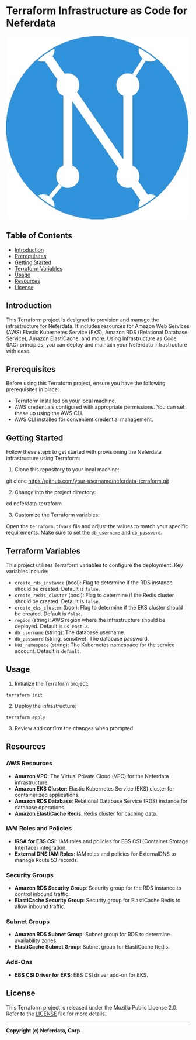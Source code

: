 # Terraform Infrastructure as Code for Neferdata

![Neferdata Logo](assets/logo.png)

## Table of Contents

- [Introduction](#introduction)
- [Prerequisites](#prerequisites)
- [Getting Started](#getting-started)
- [Terraform Variables](#terraform-variables)
- [Usage](#usage)
- [Resources](#resources)
- [License](#license)

## Introduction

This Terraform project is designed to provision and manage the infrastructure for Neferdata. It includes resources for Amazon Web Services (AWS) Elastic Kubernetes Service (EKS), Amazon RDS (Relational Database Service), Amazon ElastiCache, and more. Using Infrastructure as Code (IAC) principles, you can deploy and maintain your Neferdata infrastructure with ease.

## Prerequisites

Before using this Terraform project, ensure you have the following prerequisites in place:

- [Terraform](https://www.terraform.io/downloads.html) installed on your local machine.
- AWS credentials configured with appropriate permissions. You can set these up using the AWS CLI.
- AWS CLI installed for convenient credential management.

## Getting Started

Follow these steps to get started with provisioning the Neferdata infrastructure using Terraform:

1. Clone this repository to your local machine:

git clone https://github.com/your-username/neferdata-terraform.git

2. Change into the project directory:

cd neferdata-terraform

3. Customize the Terraform variables:

Open the `terraform.tfvars` file and adjust the values to match your specific requirements. Make sure to set the `db_username` and `db_password`.

## Terraform Variables

This project utilizes Terraform variables to configure the deployment. Key variables include:

- `create_rds_instance` (bool): Flag to determine if the RDS instance should be created. Default is `false`.
- `create_redis_cluster` (bool): Flag to determine if the Redis cluster should be created. Default is `false`.
- `create_eks_cluster` (bool): Flag to determine if the EKS cluster should be created. Default is `false`.
- `region` (string): AWS region where the infrastructure should be deployed. Default is `us-east-2`.
- `db_username` (string): The database username.
- `db_password` (string, sensitive): The database password.
- `k8s_namespace` (string): The Kubernetes namespace for the service account. Default is `default`.

## Usage

1. Initialize the Terraform project:

```
terraform init
```
2. Deploy the infrastructure:
```
terraform apply
```
3. Review and confirm the changes when prompted.

## Resources

### AWS Resources

- **Amazon VPC**: The Virtual Private Cloud (VPC) for the Neferdata infrastructure.
- **Amazon EKS Cluster**: Elastic Kubernetes Service (EKS) cluster for containerized applications.
- **Amazon RDS Database**: Relational Database Service (RDS) instance for database operations.
- **Amazon ElastiCache Redis**: Redis cluster for caching data.

### IAM Roles and Policies

- **IRSA for EBS CSI**: IAM roles and policies for EBS CSI (Container Storage Interface) integration.
- **External DNS IAM Roles**: IAM roles and policies for ExternalDNS to manage Route 53 records.

### Security Groups

- **Amazon RDS Security Group**: Security group for the RDS instance to control inbound traffic.
- **ElastiCache Security Group**: Security group for ElastiCache Redis to allow inbound traffic.

### Subnet Groups

- **Amazon RDS Subnet Group**: Subnet group for RDS to determine availability zones.
- **ElastiCache Subnet Group**: Subnet group for ElastiCache Redis.

### Add-Ons

- **EBS CSI Driver for EKS**: EBS CSI driver add-on for EKS.

## License

This Terraform project is released under the Mozilla Public License 2.0. Refer to the [LICENSE](LICENSE) file for more details.

---

**Copyright (c) Neferdata, Corp**
